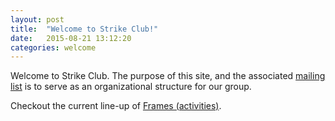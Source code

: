 ```yaml
---
layout: post
title:  "Welcome to Strike Club!"
date:   2015-08-21 13:12:20
categories: welcome
---
```


Welcome to Strike Club.  The purpose of this site, and the associated [mailing list](/mailing-list/) is to serve as an organizational structure for our group.

Checkout the current line-up of [Frames (activities)](/frames/).